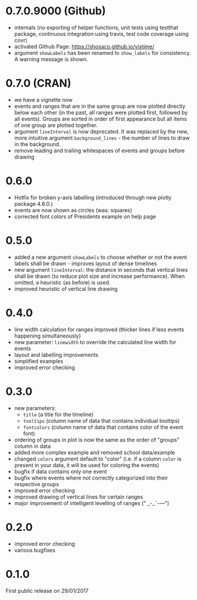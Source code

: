 # 0.7.0.9000 (Github)
- internals (no exporting of helper functions, unit tests using testthat package, continuous integration using travis, test code coverage using covr)
- activated Github Page: https://shosaco.github.io/vistime/
- argument `showLabels` has been renamed to `show_labels` for consistency. A warning message is shown.

# 0.7.0 (CRAN)
- we have a vignette now
- events and ranges that are in the same group are now plotted directly below each other (in the past, all ranges were plotted first, followed by all events). Groups are sorted in order of first appearance but all items of one group are plotted together.
- argument `lineInterval` is now deprecated. It was replaced by the new, more intuitive argument `background_lines` - the number of lines to draw in the background.
- remove leading and trailing whitespaces of events and groups before drawing

# 0.6.0
- Hotfix for broken y-axis labelling (introduced through new plotly package 4.8.0.)
- events are now shown as circles (was: squares)
- corrected font colors of Presidents example on help page

# 0.5.0
- added a new argument `showLabels` to choose whether or not the event labels shall be drawn - improves layout of dense timelines
- new argument `lineInterval`: the distance in seconds that vertical lines shall be drawn (to reduce plot size and increase performance). When omitted, a heuristic (as before) is used.
- improved heuristic of vertical line drawing

# 0.4.0
- line width calculation for ranges improved (thicker lines if less events happening simultaneously)
- new parameter: `linewidth` to override the calculated line width for events
- layout and labelling improvements
- simplified examples
- improved error checking

# 0.3.0
- new parameters: 
    + `title` (a title for the timeline)
    + `tooltips` (column name of data that contains individual tooltips)
    + `fontcolors` (column name of data that contains color of the event font)
- ordering of groups in plot is now the same as the order of "groups" column in data
- added more complex example and removed school data/example
- changed `colors` argument default to "color" (i.e. if a column `color` is present in your data, it will be used for coloring the events)
- bugfix if data contains only one event
- bugfix where events where not correctly categorized into their respective groups
- improved error checking
- improved drawing of vertical lines for certain ranges
- major improvement of intelligent levelling of ranges (" \_-\_&#175;-&#8212;")

# 0.2.0
- improved error checking
- various bugfixes

# 0.1.0
First public release on 29/01/2017
